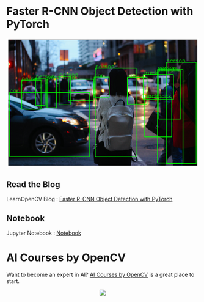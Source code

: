 # Faster R-CNN Object Detection with PyTorch

![](images/faster-rcnn-traffic-scene-2.png)

## Read the Blog

LearnOpenCV Blog :
[Faster R-CNN Object Detection with PyTorch](https://www.learnopencv.com/faster-r-cnn-object-detection-with-pytorch)

## Notebook

Jupyter Notebook : [Notebook](PyTorch_faster_RCNN.ipynb)

# AI Courses by OpenCV

Want to become an expert in AI?
[AI Courses by OpenCV](https://opencv.org/courses/) is a great place to start.

<a href="https://opencv.org/courses/">
<p align="center">
<img src="https://www.learnopencv.com/wp-content/uploads/2020/04/AI-Courses-By-OpenCV-Github.png">
</p>
</a>
